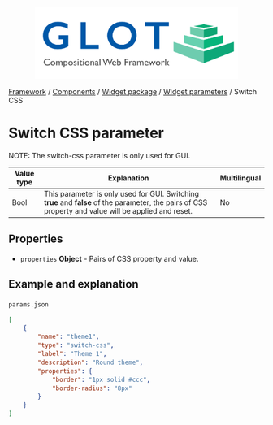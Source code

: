 <p align="center">
  <img src="../../assets/glot_logo_new.svg" width="400px" alt="glot: compositional web framework">
</p>

[Framework](../framework.md) / [Components](../components.md) / [Widget package](widget-packages.md) / [Widget parameters](widget-parameters.md) / Switch CSS

# Switch CSS parameter

NOTE: The switch-css parameter is only used for GUI.

| Value type | Explanation                                                                                                                                            | Multilingual |
| ---------- | ------------------------------------------------------------------------------------------------------------------------------------------------------ | ------------ |
| Bool       | This parameter is only used for GUI. Switching **true** and **false** of the parameter, the pairs of CSS property and value will be applied and reset. | No           |

## Properties

-   `properties` **Object** - Pairs of CSS property and value.

## Example and explanation

`params.json`

```json
[
    {
        "name": "theme1",
        "type": "switch-css",
        "label": "Theme 1",
        "description": "Round theme",
        "properties": {
            "border": "1px solid #ccc",
            "border-radius": "8px"
        }
    }
]
```
